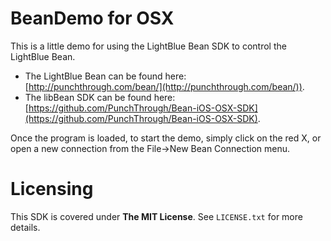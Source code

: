 # BeanDemo for OSX

This is a little demo for using the LightBlue Bean SDK to control the LightBlue Bean.

* The LightBlue Bean can be found here: [http://punchthrough.com/bean/](http://punchthrough.com/bean/)). 
* The libBean SDK can be found here: [https://github.com/PunchThrough/Bean-iOS-OSX-SDK](https://github.com/PunchThrough/Bean-iOS-OSX-SDK).

Once the program is loaded, to start the demo, simply click on the red X, or open a new connection from the File->New Bean Connection menu.

# Licensing

This SDK is covered under **The MIT License**. See `LICENSE.txt` for more details.